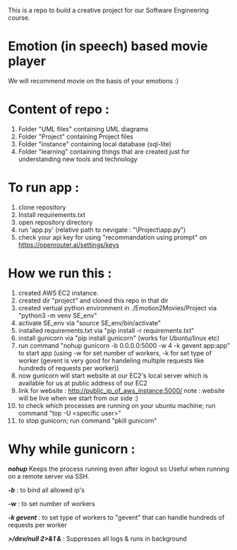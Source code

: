 This is a repo to build a creative project for our Software Engineering course.

# Emotion (in speech) based movie player
We will recommend movie on the basis of your emotions :)

# Content of repo :
1. Folder "UML files" containing UML diagrams
2. Folder "Project" containing Project files
3. Folder "instance" containing local database (sql-lite)
4. Folder "learning" containing things that are created just for understanding new tools and technology

# To run app :
1. clone repository
2. Install requirements.txt
3. open repository directory 
4. run 'app.py' (relative path to nevigate : "\Project\app.py")
5. check your api key for using "recommandation using prompt" on https://openrouter.ai/settings/keys


# How we run this : 
1. created AWS EC2 instance.
2. created dir "project" and cloned this repo in that dir
3. created vertual python environment in ./Emotion2Movies/Project via "python3 -m venv SE_env"
4. activate SE_env via "source SE_env/bin/activate"
5. installed requirements.txt via "pip install -r requirements.txt"
6. install gunicorn via "pip install gunicorn" (works for Ubuntu/linux etc)
7. run command "nohup gunicorn -b 0.0.0.0:5000 -w 4 -k gevent app:app" to start app (using -w for set number of workers, -k for set type of worker (gevent is very good for handeling multiple requests like hundreds of requests per worker))
9. now gunicorn will start website at our EC2's local server which is available for us at public address of our EC2
10. link for website : [http://public_ip_of_aws_instance:5000/](http://13.53.89.57:5000/) 
note : website will be live when we start from our side  :)
11. to check which processes are running on your ubuntu machine; run command "top -U \<specific user\>"
12. to stop gunicorn; run command "pkill gunicorn"

# Why while gunicorn :
***nohup*** Keeps the process running even after logout so Useful when running on a remote server via SSH.

***-b*** : to bind all allowed ip's

***-w*** : to set number of workers

***-k gevent*** : to set type of workers to "gevent" that can handle hundreds of requests per worker

***>/dev/null 2>&1 &*** :	Suppresses all logs & runs in background
